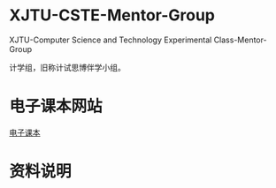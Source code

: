 # XJTU-CSTE-Mentor-Group
XJTU-Computer Science and Technology Experimental Class-Mentor-Group

计学组，旧称计试思博伴学小组。

# 电子课本网站
[电子课本](https://xue.shinonomelab.net/)

# 资料说明

